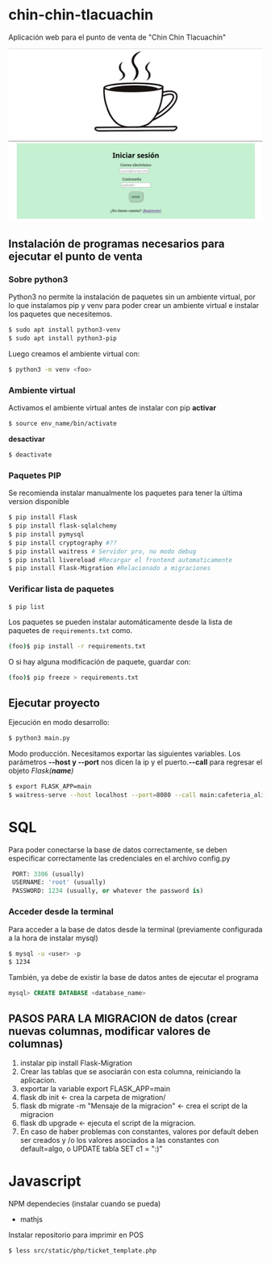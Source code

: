 # chin-chin-tlacuachin
Aplicación web para el punto de venta de "Chin Chin Tlacuachín"

![](./src/static/img/login.png)

## Instalación de programas necesarios para ejecutar el punto de venta

### Sobre python3
Python3 no permite la instalación de paquetes sin un ambiente virtual, por lo que instalamos pip y venv para poder crear un ambiente virtual e instalar los paquetes que necesitemos.
```bash
$ sudo apt install python3-venv
$ sudo apt install python3-pip
```

Luego creamos el ambiente virtual con:
```bash
$ python3 -m venv <foo>
```

### Ambiente virtual
Activamos el ambiente virtual antes de instalar con pip
**activar**
```bash
$ source env_name/bin/activate
```

**desactivar**
```bash
$ deactivate
```

### Paquetes PIP
Se recomienda instalar manualmente los paquetes para tener la última version disponible
```bash
$ pip install Flask
$ pip install flask-sqlalchemy
$ pip install pymysql
$ pip install cryptography #??
$ pip install waitress # Servidor pro, no modo debug
$ pip install livereload #Recargar el frontend automaticamente
$ pip install Flask-Migration #Relacionado a migraciones
```

### Verificar lista de paquetes
```bash
$ pip list
```

Los paquetes se pueden instalar automáticamente desde la lista de paquetes de `requirements.txt` como.
```bash
(foo)$ pip install -r requirements.txt
```

O si hay alguna modificación de paquete, guardar con:

```bash
(foo)$ pip freeze > requirements.txt
```

## Ejecutar proyecto

Ejecución en modo desarrollo:
```bash
$ python3 main.py
```

Modo producción. Necesitamos exportar las siguientes variables. Los
parámetros **--host y --port** nos dicen la ip y el puerto.**--call**
para regresar el objeto *Flask(__name__)*

```bash
$ export FLASK_APP=main
$ waitress-serve --host localhost --port=8080 --call main:cafeteria_alina
```



# SQL
Para poder conectarse la base de datos correctamente, se deben especificar correctamente las credenciales en el archivo
config.py
```python
 PORT: 3306 (usually)
 USERNAME: 'root' (usually)
 PASSWORD: 1234 (usually, or whatever the password is)
```
### Acceder desde la terminal
Para acceder a la base de datos desde la terminal (previamente configurada a la hora de instalar mysql)
```bash
$ mysql -u <user> -p 
$ 1234
```

También, ya debe de existir la base de datos antes de ejecutar el programa
```sql
mysql> CREATE DATABASE <database_name> 
```

## PASOS PARA LA MIGRACION de datos (crear nuevas columnas, modificar valores de columnas)
1. instalar pip install Flask-Migration
2. Crear las tablas que se asociarán con esta columna, reiniciando la aplicacion.
3. exportar la variable export FLASK_APP=main
4. flask db init <- crea la carpeta de migration/
5. flask db migrate -m "Mensaje de la migracion" <- crea el script de la migracion
6. flask db upgrade <- ejecuta el script de la migracion.
7. En caso de haber problemas con constantes, valores por default deben ser creados y /o los valores asociados a las constantes con default=algo, o UPDATE tabla SET c1 = ":)"


# Javascript
NPM dependecies (instalar cuando se pueda)

- mathjs



Instalar repositorio para imprimir en POS 

```bash
$ less src/static/php/ticket_template.php
```
